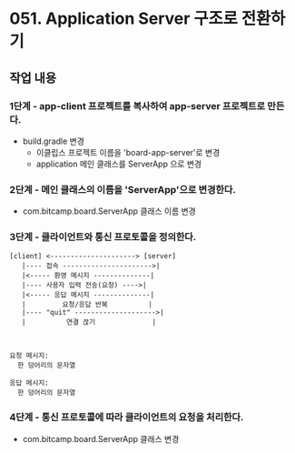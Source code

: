 # 051. Application Server 구조로 전환하기

## 작업 내용

### 1단계 - app-client 프로젝트를 복사하여 app-server 프로젝트로 만든다.

- build.gradle 변경
  - 이클립스 프로젝트 이름을 'board-app-server'로 변경
  - application 메인 클래스를 ServerApp 으로 변경

### 2단계 - 메인 클래스의 이름을 'ServerApp'으로 변경한다.

- com.bitcamp.board.ServerApp 클래스 이름 변경

### 3단계 - 클라이언트와 통신 프로토콜을 정의한다.

```
[client] <---------------------> [server]
   |---- 접속 ---------------------->|
   |<----- 환영 메시지 --------------|
   |---- 사용자 입력 전송(요청) ---->|
   |<----- 응답 메시지 --------------|
   |         요청/응답 반복          |
   |---- "quit" -------------------->| 
   |          연결 끊기              |

                   
```

```
요청 메시지:
  한 덩어리의 문자열

응답 메시지: 
  한 덩어리의 문자열

```

### 4단계 - 통신 프로토콜에 따라 클라이언트의 요청을 처리한다.

- com.bitcamp.board.ServerApp 클래스 변경